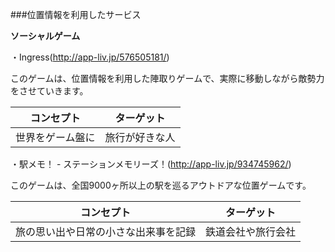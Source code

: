 ###位置情報を利用したサービス

**ソーシャルゲーム**

・Ingress(http://app-liv.jp/576505181/)

このゲームは、位置情報を利用した陣取りゲームで、実際に移動しながら敵勢力をさせていきます。

コンセプト | ターゲット
------------ | -------------
世界をゲーム盤に | 旅行が好きな人

・駅メモ！ - ステーションメモリーズ！(http://app-liv.jp/934745962/)

このゲームは、全国9000ヶ所以上の駅を巡るアウトドアな位置ゲームです。

コンセプト | ターゲット
------------ | -------------
旅の思い出や日常の小さな出来事を記録 | 鉄道会社や旅行会社
